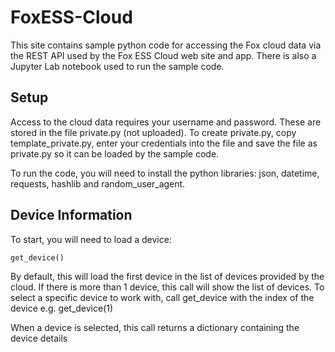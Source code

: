 # FoxESS-Cloud
This site contains sample python code for accessing the Fox cloud data via the REST API used by the Fox ESS Cloud web site and app. There is also a Jupyter Lab notebook used to run the sample code.

## Setup
Access to the cloud data requires your username and password. These are stored in the file private.py (not uploaded).
To create private.py, copy template_private.py, enter your credentials into the file and save the file as private.py so it can be loaded by the sample code.

To run the code, you will need to install the python libraries: json, datetime, requests, hashlib and random_user_agent.

## Device Information
To start, you will need to load a device:

```
get_device()
```

By default, this will load the first device in the list of devices provided by the cloud.
If there is more than 1 device, this call will show the list of devices.
To select a specific device to work with, call get_device with the index of the device e.g. get_device(1)

When a device is selected, this call returns a dictionary containing the device details
